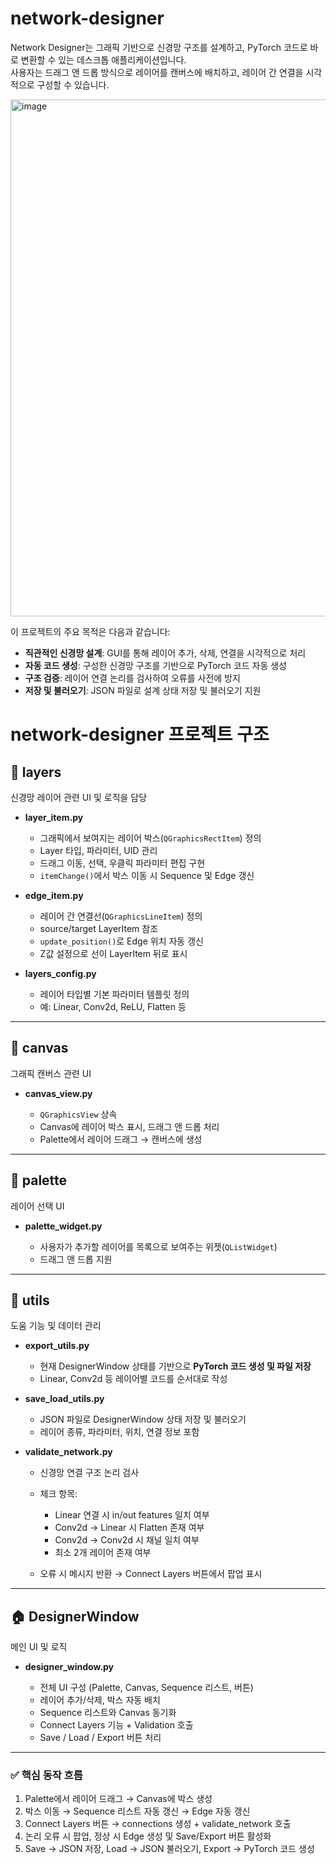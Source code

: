 # network-designer

Network Designer는 그래픽 기반으로 신경망 구조를 설계하고, PyTorch 코드로 바로 변환할 수 있는 데스크톱 애플리케이션입니다.  
사용자는 드래그 앤 드롭 방식으로 레이어를 캔버스에 배치하고, 레이어 간 연결을 시각적으로 구성할 수 있습니다. 
 
<img width="1396" height="827" alt="image" src="https://github.com/user-attachments/assets/9ba67c87-a915-4ab9-ae3c-3fcc5a192914" />


이 프로젝트의 주요 목적은 다음과 같습니다:

- **직관적인 신경망 설계**: GUI를 통해 레이어 추가, 삭제, 연결을 시각적으로 처리
- **자동 코드 생성**: 구성한 신경망 구조를 기반으로 PyTorch 코드 자동 생성
- **구조 검증**: 레이어 연결 논리를 검사하여 오류를 사전에 방지
- **저장 및 불러오기**: JSON 파일로 설계 상태 저장 및 불러오기 지원


# network-designer 프로젝트 구조

## 📁 layers

신경망 레이어 관련 UI 및 로직을 담당

* **layer_item.py**

  * 그래픽에서 보여지는 레이어 박스(`QGraphicsRectItem`) 정의
  * Layer 타입, 파라미터, UID 관리
  * 드래그 이동, 선택, 우클릭 파라미터 편집 구현
  * `itemChange()`에서 박스 이동 시 Sequence 및 Edge 갱신

* **edge_item.py**

  * 레이어 간 연결선(`QGraphicsLineItem`) 정의
  * source/target LayerItem 참조
  * `update_position()`로 Edge 위치 자동 갱신
  * Z값 설정으로 선이 LayerItem 뒤로 표시

* **layers_config.py**

  * 레이어 타입별 기본 파라미터 템플릿 정의
  * 예: Linear, Conv2d, ReLU, Flatten 등

---

## 📁 canvas

그래픽 캔버스 관련 UI

* **canvas_view.py**

  * `QGraphicsView` 상속
  * Canvas에 레이어 박스 표시, 드래그 앤 드롭 처리
  * Palette에서 레이어 드래그 → 캔버스에 생성

---

## 📁 palette

레이어 선택 UI

* **palette_widget.py**

  * 사용자가 추가할 레이어를 목록으로 보여주는 위젯(`QListWidget`)
  * 드래그 앤 드롭 지원

---

## 📁 utils

도움 기능 및 데이터 관리

* **export_utils.py**

  * 현재 DesignerWindow 상태를 기반으로 **PyTorch 코드 생성 및 파일 저장**
  * Linear, Conv2d 등 레이어별 코드를 순서대로 작성

* **save_load_utils.py**

  * JSON 파일로 DesignerWindow 상태 저장 및 불러오기
  * 레이어 종류, 파라미터, 위치, 연결 정보 포함

* **validate_network.py**

  * 신경망 연결 구조 논리 검사
  * 체크 항목:

    * Linear 연결 시 in/out features 일치 여부
    * Conv2d → Linear 시 Flatten 존재 여부
    * Conv2d → Conv2d 시 채널 일치 여부
    * 최소 2개 레이어 존재 여부
  * 오류 시 메시지 반환 → Connect Layers 버튼에서 팝업 표시

---

## 🏠 DesignerWindow

메인 UI 및 로직

* **designer_window.py**

  * 전체 UI 구성 (Palette, Canvas, Sequence 리스트, 버튼)
  * 레이어 추가/삭제, 박스 자동 배치
  * Sequence 리스트와 Canvas 동기화
  * Connect Layers 기능 + Validation 호출
  * Save / Load / Export 버튼 처리

---

### ✅ 핵심 동작 흐름

1. Palette에서 레이어 드래그 → Canvas에 박스 생성
2. 박스 이동 → Sequence 리스트 자동 갱신 → Edge 자동 갱신
3. Connect Layers 버튼 → connections 생성 + validate_network 호출
4. 논리 오류 시 팝업, 정상 시 Edge 생성 및 Save/Export 버튼 활성화
5. Save → JSON 저장, Load → JSON 불러오기, Export → PyTorch 코드 생성

